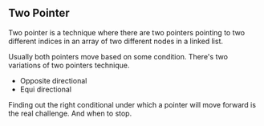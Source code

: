 ## Two Pointer

Two pointer is a technique where there are two pointers pointing
to two different indices in an array of two different nodes in a linked list.

Usually both pointers move based on some condition.
There's two variations of two pointers technique.

- Opposite directional
- Equi directional

Finding out the right conditional under which a pointer will move forward
is the real challenge. And when to stop.